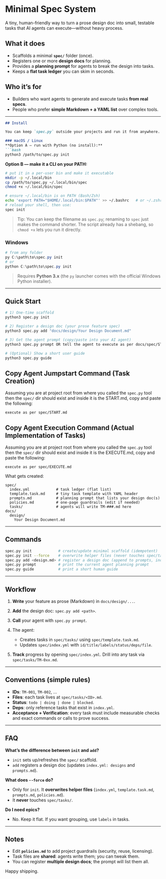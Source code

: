 # Minimal Spec System

A tiny, human-friendly way to turn a prose design doc into small, testable tasks that AI agents can execute—without heavy process.

## What it does

* Scaffolds a minimal **`spec/`** folder (once).
* Registers one or more **design docs** for planning.
* Provides a **planning prompt** for agents to break the design into tasks.
* Keeps a **flat task ledger** you can skim in seconds.

## Who it’s for

* Builders who want agents to generate and execute tasks **from real specs**.
* People who prefer **simple Markdown + a YAML list** over complex tools.

---

````md
## Install

You can keep `spec.py` outside your projects and run it from anywhere.

### macOS / Linux
**Option A — run with Python (no install):**
```bash
python3 /path/to/spec.py init
````

**Option B — make it a CLI on your PATH:**

```bash
# put it in a per-user bin and make it executable
mkdir -p ~/.local/bin
cp /path/to/spec.py ~/.local/bin/spec
chmod +x ~/.local/bin/spec

# ensure ~/.local/bin is on PATH (Bash/Zsh)
echo 'export PATH="$HOME/.local/bin:$PATH"' >> ~/.bashrc   # or ~/.zshrc
# reload your shell, then use:
spec init
```

> Tip: You can keep the filename as `spec.py`; renaming to `spec` just makes the command shorter. The script already has a shebang, so `chmod +x` lets you run it directly.

### Windows

```powershell
# from any folder
py C:\path\to\spec.py init
# or
python C:\path\to\spec.py init
```

> Requires **Python 3.x** (the `py` launcher comes with the official Windows Python installer).

---

## Quick Start

```bash
# 1) One-time scaffold
python3 spec.py init

# 2) Register a design doc (your prose feature spec)
python3 spec.py add "docs/design/Your Design Document.md"

# 3) Get the agent prompt (copy/paste into your AI agent)
python3 spec.py prompt OR tell the agent to execute as per docs/spec/START.md (copy from bellow)

# (Optional) Show a short user guide
python3 spec.py guide
```

## Copy Agent Jumpstart Command (Task Creation)

Assuming you are at project root from where you called the `spec.py` tool then the `spec/` dir should exist and inside it is the START.md, copy and paste the following:

```execute as per spec/START.md```

## Copy Agent Execution Command (Actual Implementation of Tasks)

Assuming you are at project root from where you called the `spec.py` tool then the `spec/` dir should exist and inside it is the EXECUTE.md, copy and paste the following:

```execute as per spec/EXECUTE.md```

What gets created:

```
spec/
  index.yml            # task ledger (flat list)
  template.task.md     # tiny task template with YAML header
  prompts.md           # planning prompt that lists your design doc(s)
  policies.md          # one-page guardrails (edit if needed)
  tasks/               # agents will write TM-###.md here
docs/
  design/
    Your Design Document.md
```

---

## Commands

```bash
spec.py init            # create/update minimal scaffold (idempotent)
spec.py init --force    # overwrite helper files (never touches spec/tasks/)
spec.py add <design.md> # register a design doc (append to prompts, index)
spec.py prompt          # print the current agent planning prompt
spec.py guide           # print a short human guide
```

---

## Workflow

1. **Write** your feature as prose (Markdown) in `docs/design/...`.
2. **Add** the design doc: `spec.py add <path>`.
3. **Call** your agent with `spec.py prompt`.
4. The agent:

   * Creates tasks in `spec/tasks/` using `spec/template.task.md`.
   * Updates `spec/index.yml` with `id/title/labels/status/deps/file`.
5. **Track** progress by opening `spec/index.yml`.
   Drill into any task via `spec/tasks/TM-0xx.md`.

---

## Conventions (simple rules)

* **IDs**: `TM-001`, `TM-002`, …
* **Files**: each task lives at `spec/tasks/<ID>.md`.
* **Status**: `todo | doing | done | blocked`.
* **Deps**: only reference tasks that exist in `index.yml`.
* **Acceptance + Verification**: every task must include measurable checks and exact commands or calls to prove success.

---

## FAQ

**What’s the difference between `init` and `add`?**

* `init` sets up/refreshes the `spec/` scaffold.
* `add` registers a design doc (updates `index.yml: designs` and `prompts.md`).

**What does `--force` do?**

* Only for `init`. It **overwrites helper files** (`index.yml`, `template.task.md`, `prompts.md`, `policies.md`).
* It **never** touches `spec/tasks/`.

**Do I need epics?**

* No. Keep it flat. If you want grouping, use `labels` in tasks.

---

## Notes

* Edit **`policies.md`** to add project guardrails (security, reuse, licensing).
* Task files are **shared**: agents write them; you can tweak them.
* You can register **multiple design docs**; the prompt will list them all.

Happy shipping.
